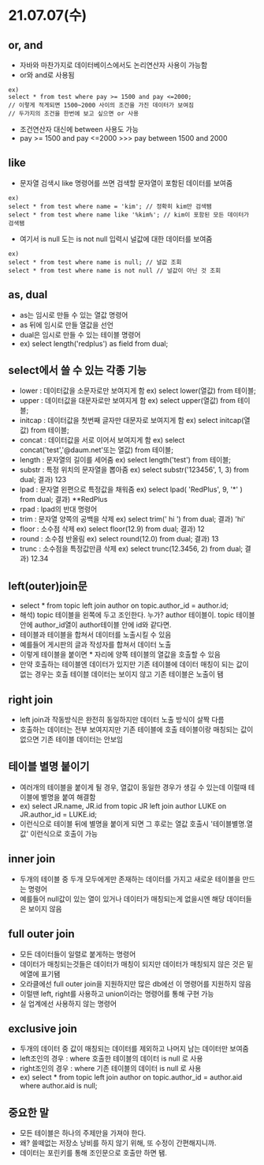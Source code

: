 # 21.07.07(수)
## or, and
- 자바와 마찬가지로 데이터베이스에서도 논리연산자 사용이 가능함
- or와 and로 사용됨
```
ex)
select * from test where pay >= 1500 and pay <=2000;
// 이렇게 적게되면 1500~2000 사이의 조건을 가진 데이터가 보여짐
// 두가지의 조건을 한번에 보고 싶으면 or 사용
```
- 조건연산자 대신에 between 사용도 가능
- pay >= 1500 and pay <=2000 >>> pay between 1500 and 2000
###
## like
- 문자열 검색시 like 명령어를 쓰면 검색할 문자열이 포함된 데이터를 보여줌
```
ex)
select * from test where name = 'kim'; // 정확히 kim만 검색됌
select * from test where name like '%kim%'; // kim이 포함된 모든 데이터가 검색됌
```
- 여기서 is null 도는 is not null 입력시 널값에 대한 데이터를 보여줌
```
ex)
select * from test where name is null; // 널값 조회
select * from test where name is not null // 널값이 아닌 것 조회
```
###
## as, dual
- as는 임시로 만들 수 있는 열값 명령어
- as 뒤에 임시로 만들 열값을 선언
- dual은 임시로 만들 수 있는 테이블 명령어
- ex) select length('redplus') as field from dual;
###
## select에서 쓸 수 있는 각종 기능
- lower : 데이터값을 소문자로만 보여지게 함 ex) select lower(열값) from 테이블;
- upper : 데이터값을 대문자로만 보여지게 함 ex) select upper(열값) from 테이블;
- initcap : 데이터값을 첫번째 글자만 대문자로 보여지게 함 ex) select initcap(열값) from 테이블;
- concat : 데이터값을 서로 이어서 보여지게 함 ex) select concat('test','@daum.net'또는 열값) from 테이블;
- length : 문자열의 길이를 세어줌 ex) select length('test') from 테이블;
- substr : 특정 위치의 문자열을 뽑아줌 ex) select substr('123456', 1, 3) from dual; 결과) 123
- lpad : 문자열 왼편으로 특정값을 채워줌 ex) select lpad( 'RedPlus', 9, '*' ) from dual; 결과) **RedPlus
- rpad : lpad의 반대 명령어
- trim : 문자열 양쪽의 공백을 삭제 ex) select trim('   hi   ') from dual; 결과) 'hi'
- floor : 소수점 삭제 ex) select floor(12.9) from dual; 결과) 12
- round : 소수점 반올림 ex) select round(12.0) from dual; 결과) 13
- trunc : 소수점을 특정값만큼 삭제 ex) select trunc(12.3456, 2) from dual; 결과) 12.34
###
## left(outer)join문
- select * from topic left join author on topic.author_id = author.id;
- 해석) topic 테이블을 왼쪽에 두고 조인한다. 누가? author 테이블이. topic 테이블안에 author_id열이 author테이블 안에 id와 같다면.
- 테이블과 테이블을 합쳐서 데이터를 노출시킬 수 있음
- 예를들어 게시판의 글과 작성자를 합쳐서 데이터 노출
- 이렇게 테이블을 붙이면 * 자리에 양쪽 테이블의 열값을 호출할 수 있음
- 만약 호출하는 테이블엔 데이터가 있지만 기존 테이블에 데이터 매칭이 되는 값이 없는 경우는 호출 테이블 데이터는 보이지 않고 기존 테이블은 노출이 됌
###
## right join
- left join과 작동방식은 완전히 동일하지만 데이터 노출 방식이 살짝 다름
- 호출하는 데이터는 전부 보여지지만 기존 테이블에 호출 테이블이랑 매칭되는 값이 없으면 기존 테이블 데이터는 안보임
###
## 테이블 별명 붙이기
- 여러개의 테이블을 붙이게 될 경우, 열값이 동일한 경우가 생길 수 있는데 이럴때 테이블에 별명을 붙여 해결함
- ex) select JR.name, JR.id from topic JR left join author LUKE on JR.author_id = LUKE.id;
- 이런식으로 테이블 뒤에 별명을 붙이게 되면 그 후로는 열값 호출시 '테이블별명.열값' 이런식으로 호출이 가능
###
## inner join
- 두개의 테이블 중 두개 모두에게만 존재하는 데이터를 가지고 새로운 테이블을 만드는 명령어
- 예를들어 null값이 있는 열이 있거나 데이터가 매칭되는게 없을시엔 해당 데이터들은 보이지 않음
###
## full outer join
- 모든 데이터들이 일렬로 붙게하는 명령어
- 데이터가 매칭되는것들은 데이터가 매칭이 되지만 데이터가 매칭되지 않은 것은 밑에열에 표기됌
- 오라클에선 full outer join을 지원하지만 많은 db에선 이 명령어를 지원하지 않음
- 이럴땐 left, right를 사용하고 union이라는 명령어를 통해 구현 가능
- 실 업계에선 사용하지 않는 명령어
###
## exclusive join
- 두개의 데이터 중 값이 매칭되는 데이터를 제외하고 나머지 남는 데이터만 보여줌
- left조인의 경우 : where 호출한 테이블의 데이터 is null 로 사용
- right조인의 경우 : where 기존 테이블의 데이터 is null 로 사용
- ex) select * from topic left join author on topic.author_id = author.aid where author.aid is null;
###
## 중요한 말
- 모든 테이블은 하나의 주제만을 가져야 한다.
- 왜? 쓸떼없는 저장소 낭비를 하지 않기 위해, 또 수정이 간편해지니까.
- 데이터는 포린키를 통해 조인문으로 호출만 하면 됌.